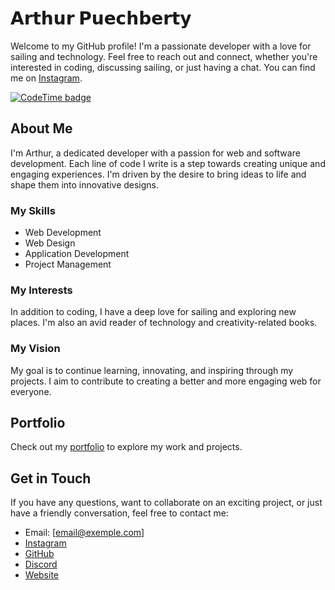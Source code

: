 # 𝗔𝗿𝘁𝗵𝘂𝗿 𝗣𝘂𝗲𝗰𝗵𝗯𝗲𝗿𝘁𝘆

Welcome to my GitHub profile! I'm a passionate developer with a love for sailing and technology. Feel free to reach out and connect, whether you're interested in coding, discussing sailing, or just having a chat. You can find me on [Instagram](https://www.instagram.com/arthur.pbty/).

[![CodeTime badge](https://img.shields.io/endpoint?style=social&url=https%3A%2F%2Fapi.codetime.dev%2Fshield%3Fid%3D21928%26project%3D%26in%3D0)](https://codetime.dev)

## About Me

I'm Arthur, a dedicated developer with a passion for web and software development. Each line of code I write is a step towards creating unique and engaging experiences. I'm driven by the desire to bring ideas to life and shape them into innovative designs.

### My Skills

- Web Development
- Web Design
- Application Development
- Project Management

### My Interests

In addition to coding, I have a deep love for sailing and exploring new places. I'm also an avid reader of technology and creativity-related books.

### My Vision

My goal is to continue learning, innovating, and inspiring through my projects. I aim to contribute to creating a better and more engaging web for everyone.

## Portfolio

Check out my [portfolio]([https://github.com/your-username/your-portfolio-repo](https://github.com/Tutur33/portfolio)) to explore my work and projects.

## Get in Touch

If you have any questions, want to collaborate on an exciting project, or just have a friendly conversation, feel free to contact me:

- Email: [email@exemple.com]
- [Instagram](https://www.instagram.com/arthur.pbty/)
- [GitHub](https://github.com/Tutur33)
- [Discord](https://discord.gg/HxgaA44CPh)
- [Website](http://tuturp33.000webhostapp.com)
